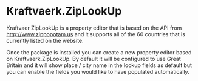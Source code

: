 Kraftvaerk.ZipLookUp
====================

Kraftvaer ZipLookUp is a property editor that is based on the API from http://www.zippopotam.us and it supports all of the 60 countries that is currently listed on the website.

Once the package is installed you can create a new property editor based on Kraftvaerk.ZipLookUp. By default it will be configured to use Great Britain and it will show place / city name in the lookup fields as default but you can enable the fields you would like to have populated automatically.
